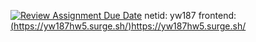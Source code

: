 [![Review Assignment Due Date](https://classroom.github.com/assets/deadline-readme-button-24ddc0f5d75046c5622901739e7c5dd533143b0c8e959d652212380cedb1ea36.svg)](https://classroom.github.com/a/qStH2Jh6)
 netid: yw187
 frontend: [(https://yw187hw5.surge.sh/)](https://yw187hw5.surge.sh/)https://yw187hw5.surge.sh/
